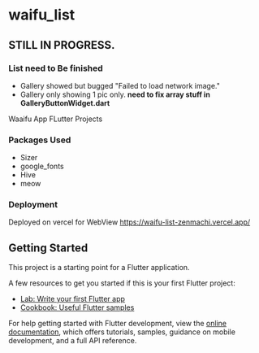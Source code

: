 # waifu_list

## STILL IN PROGRESS.
### List need to Be finished
- Gallery showed but bugged "Failed to load network image."
- Gallery only showing 1 pic only. **need to fix array stuff in GalleryButtonWidget.dart**

Waaifu App FLutter Projects

### Packages Used 
- Sizer
- google_fonts
- Hive
- meow

### Deployment
Deployed on vercel for WebView
https://waifu-list-zenmachi.vercel.app/

## Getting Started

This project is a starting point for a Flutter application.

A few resources to get you started if this is your first Flutter project:

- [Lab: Write your first Flutter app](https://docs.flutter.dev/get-started/codelab)
- [Cookbook: Useful Flutter samples](https://docs.flutter.dev/cookbook)

For help getting started with Flutter development, view the
[online documentation](https://docs.flutter.dev/), which offers tutorials,
samples, guidance on mobile development, and a full API reference.
